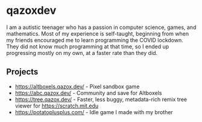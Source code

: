 # qazoxdev
I am a autistic teenager who has a passion in computer science, games, and mathematics. Most of my experience is self-taught, beginning from when my friends encouraged me to learn programming the COVID lockdown. They did not know much programming at that time, so I ended up progressing mostly on my own, at a faster rate than they did.

## Projects
- https://altboxels.qazox.dev/ - Pixel sandbox game
- https://abc.qazox.dev/ - Community and save for Altboxels
- https://tree.qazox.dev/ - Faster, less buggy, metadata-rich remix tree viewer for https://scratch.mit.edu
- https://potatoplusplus.com/ - Idle game I made with my brother
